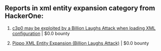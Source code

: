 ## Reports in xml entity expansion category from HackerOne:

1. [c3p0 may be exploited by a Billion Laughs Attack when loading XML configuration](https://hackerone.com/reports/509315) | $0.0 bounty

2. [Pippo XML Entity Expansion (Billion Laughs Attack)](https://hackerone.com/reports/506791) | $0.0 bounty


